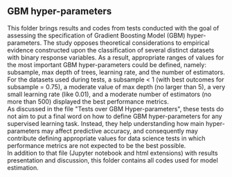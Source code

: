 ## GBM hyper-parameters

This folder brings results and codes from tests conducted with the goal of assessing the specification of Gradient Boosting Model (GBM) hyper-parameters. The study opposes theoretical considerations to empirical evidence constructed upon the classification of several distinct datasets with binary response variables. As a result, appropriate ranges of values for the most important GBM hyper-parameters could be defined, namely: subsample, max depth of trees, learning rate, and the number of estimators. For the datasets used during tests, a subsample < 1 (with best outcomes for subsample = 0.75), a moderate value of max depth (no larger than 5), a very small learning rate (like 0.01), and a moderate number of estimators (no more than 500) displayed the best performance metrics.
<br>
As discussed in the file "Tests over GBM Hyper-parameters", these tests do not aim to put a final word on how to define GBM hyper-parameters for any supervised learning task. Instead, they help understanding how main hyper-parameters may affect predictive accuracy, and consequently may contribute defining appropriate values for data science tests in which performance metrics are not expected to be the best possible.
<br>
In addition to that file (Jupyter notebook and html extensions) with results presentation and discussion, this folder contains all codes used for model estimation.
